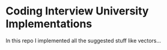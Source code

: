 # Coding Interview University Implementations
In this repo I implemented all the suggested stuff like vectors...
